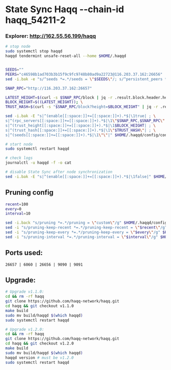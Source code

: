 # State Sync Haqq --chain-id haqq_54211-2

### Explorer: http://162.55.56.199/haqq

```bash
# stop node
sudo systemctl stop haqqd
haqqd tendermint unsafe-reset-all --home $HOME/.haqqd


SEEDS=""
PEERS="c46598b1ad703b3b15f9c9fc9748b80ad9a22723@116.203.37.162:26656"
sed -i.bak -e "s/^seeds *=.*/seeds = \"$SEEDS\"/; s/^persistent_peers *=.*/persistent_peers = \"$PEERS\"/" $HOME/.haqqd/config/config.toml

SNAP_RPC="http://116.203.37.162:26657"

LATEST_HEIGHT=$(curl -s $SNAP_RPC/block | jq -r .result.block.header.height); \
BLOCK_HEIGHT=$((LATEST_HEIGHT)); \
TRUST_HASH=$(curl -s "$SNAP_RPC/block?height=$BLOCK_HEIGHT" | jq -r .result.block_id.hash)

sed -i.bak -E "s|^(enable[[:space:]]+=[[:space:]]+).*$|\1true| ; \
s|^(rpc_servers[[:space:]]+=[[:space:]]+).*$|\1\"$SNAP_RPC,$SNAP_RPC\"| ; \
s|^(trust_height[[:space:]]+=[[:space:]]+).*$|\1$BLOCK_HEIGHT| ; \
s|^(trust_hash[[:space:]]+=[[:space:]]+).*$|\1\"$TRUST_HASH\"| ; \
s|^(seeds[[:space:]]+=[[:space:]]+).*$|\1\"\"|" $HOME/.haqqd/config/config.toml

# start node
sudo systemctl restart haqqd

# check logs
journalctl -u haqqd -f -o cat

# disable State Sync after node synchronization
sed -i.bak -E "s|^(enable[[:space:]]+=[[:space:]]+).*$|\1false|" $HOME/.haqqd/config/config.toml
```
## Pruning config
```bash
recent=100
every=0
interval=10

sed -i.back "s/pruning *=.*/pruning = \"custom\"/g" $HOME/.haqqd/config/app.toml
sed -i "s/pruning-keep-recent *=.*/pruning-keep-recent = \"$recent\"/g" $HOME/.haqqd/config/app.toml
sed -i "s/pruning-keep-every *=.*/pruning-keep-every = \"$every\"/g" $HOME/.haqqd/config/app.toml
sed -i "s/pruning-interval *=.*/pruning-interval = \"$interval\"/g" $HOME/.haqqd/config/app.toml
```
## Ports used:
```26657 | 6060 | 26656 | 9090 | 9091 ```

## Upgrade:
```bash
# Upgrade v1.1.0:
cd && rm -rf haqq
git clone https://github.com/haqq-network/haqq.git
cd haqq && git checkout v1.1.0
make build
sudo mv build/haqqd $(which haqqd)
sudo systemctl restart haqqd

# Upgrade v1.2.0:
cd && rm -rf haqq
git clone https://github.com/haqq-network/haqq.git
cd haqq && git checkout v1.2.0
make build
sudo mv build/haqqd $(which haqqd)
haqqd version # must be v1.2.0
sudo systemctl restart haqqd
```
